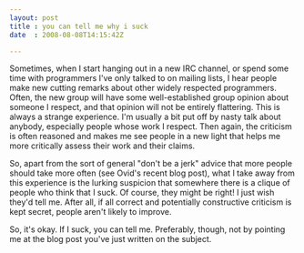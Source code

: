 ```yaml
---
layout: post
title : you can tell me why i suck
date  : 2008-08-08T14:15:42Z

---
```

Sometimes, when I start hanging out in a new IRC channel, or spend some time with programmers I've only talked to on mailing lists, I hear people make new cutting remarks about other widely respected programmers.  Often, the new group will have some well-established group opinion about someone I respect, and that opinion will not be entirely flattering.  This is always a strange experience. I'm usually a bit put off by nasty talk about anybody, especially people whose work I respect.  Then again, the criticism is often reasoned and makes me see people in a new light that helps me more critically assess their work and their claims.

So, apart from the sort of general "don't be a jerk" advice that more people should take more often (see Ovid's recent blog post), what I take away from this experience is the lurking suspicion that somewhere there is a clique of people who think that I suck.  Of course, they might be right!  I just wish they'd tell me.  After all, if all correct and potentially constructive criticism is kept secret, people aren't likely to improve.

So, it's okay.  If I suck, you can tell me.  Preferably, though, not by pointing me at the blog post you've just written on the subject. 
